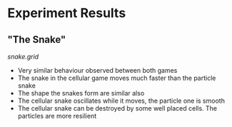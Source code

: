# Experiment Results

## "The Snake"
*snake.grid*
- Very similar behaviour observed between both games
- The snake in the cellular game moves much faster than the particle snake
- The shape the snakes form are similar also
- The cellular snake oscillates while it moves, the particle one is smooth
- The cellular snake can be destroyed by some well placed cells. The particles are more resilient
